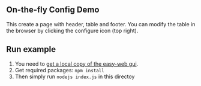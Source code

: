 ## On-the-fly Config Demo
This create a page with header, table and footer. 
You can modify the table in the browser by clicking the configure icon (top right).

## Run example
1. You need to [get a local copy of the easy-web gui](https://github.com/ma-ha/easy-web-gui).
2. Get required packages: `npm install`
2. Then simply run `nodejs index.js` in this directoy 